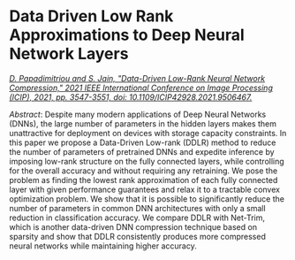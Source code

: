 # Data Driven Low Rank Approximations to Deep Neural Network Layers

[*D. Papadimitriou and S. Jain, "Data-Driven Low-Rank Neural Network Compression," 2021 IEEE International Conference on Image Processing (ICIP), 2021, pp. 3547-3551, doi: 10.1109/ICIP42928.2021.9506467.*](https://ieeexplore.ieee.org/stamp/stamp.jsp?tp=&arnumber=9506467&isnumber=9506009)

*Abstract*: Despite many modern applications of Deep Neural Networks (DNNs), the large number of parameters in the hidden layers makes them unattractive for deployment on devices with storage capacity constraints. In this paper we propose a Data-Driven Low-rank (DDLR) method to reduce the number of parameters of pretrained DNNs and expedite inference by imposing low-rank structure on the fully connected layers, while controlling for the overall accuracy and without requiring any retraining. We pose the problem as finding the lowest rank approximation of each fully connected layer with given performance guarantees and relax it to a tractable convex optimization problem. We show that it is possible to significantly reduce the number of parameters in common DNN architectures with only a small reduction in classification accuracy. We compare DDLR with Net-Trim, which is another data-driven DNN compression technique based on sparsity and show that DDLR consistently produces more compressed neural networks while maintaining higher accuracy.
